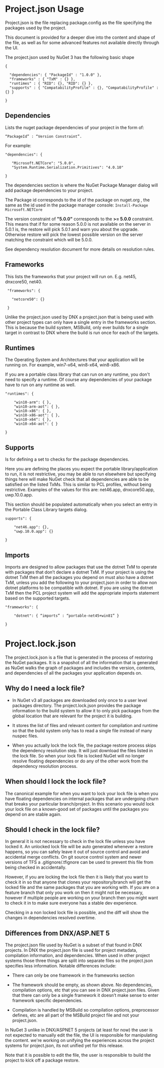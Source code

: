 # Project.json Usage

Project.json is the file replacing package.config as the file specifying the packages used by the project. 

This document is provided for a deeper dive into the content and shape of the file, as well as for some advanced features not available directly through the UI. 


The project.json used by NuGet 3 has the following basic shape 

    { 
    
      "dependencies": { "PackageId" : "1.0.0" }, 
      "frameworks" : { "TxM" : {} }, 
      "runtimes" : { "RID": {}, "RID": {} }, 
      "supports" : { "CompatabilityProfile" : {}, "CompatabilityProfile" : {} } 
    
    }
   
## Dependencies 

Lists the nuget package dependencies of your project in the form of: 

    “PackageId” : “Version Constraint”.  
    
For example: 

    "dependencies": { 
    
       "Microsoft.NETCore": "5.0.0", 
       "System.Runtime.Serialization.Primitives": "4.0.10" 
    
    } 

The dependencies section is where the NuGet Package Manager dialog will add package dependencies to your project. 

The Package id corresponds to the id of the package on nuget.org , the same as the id used in the package manager console: `Install-Package Microsoft.NETCore` 

The version constraint of **"5.0.0"** corresponds to the **>= 5.0.0** constraint. This means that if for some reason 5.0.0 is not available on the server in 5.0.1 is, the restore will pick 5.0.1 and warn you about the upgrade. Otherwise restore will pick the lowest possible version on the server matching the constraint which will be 5.0.0. 

See dependency resolution document for more details on resolution rules. 

## Frameworks


This lists the frameworks that your project will run on. E.g. net45, dnxcore50, net40. 


     "frameworks": { 
    
       "netcore50": {} 
    
     } 


Unlike the project.json used by DNX a project.json that is being used with other project types can only have a single entry in the frameworks section. This is because the build system, MSBuild, only ever builds for a single target in contrast to DNX where the build is run once for each of the targets. 

## Runtimes 

The Operating System and Architectures that your application will be running on. For example, win7-x64, win8-x64, win8-x86. 

If you are a portable class library that can run on any runtime, you don't need to specify a runtime. Of course any dependencies of your package have to run on any runtime as well. 


	"runtimes": { 

        "win10-arm": { }, 
	    "win10-arm-aot": { }, 
	    "win10-x86": { }, 
	    "win10-x86-aot": { }, 
	    "win10-x64": { }, 
	    "win10-x64-aot": { } 

	} 


## Supports 

Is for defining a set to checks for the package dependencies. 

Here you are defining the places you expect the portable library/application to run, it is not restrictive, you may be able to run elsewhere but specifying things here will make NuGet check that all dependencies are able to be satisfied on the listed TxMs. This is similar to PCL profiles, without being restrictive. Examples of the values for this are: net46.app, dnxcore50.app, uwp.10.0.app. 


This section should be populated automatically when you select an entry in the Portable Class Library targets dialog. 

	supports": { 

	    "net46.app": {}, 
	    "uwp.10.0.app": {} 

	} 


## Imports  ##


Imports are designed to allow packages that use the dotnet TxM to operate with packages that don’t declare a dotnet TxM. If your project is using the dotnet TxM then all the packages you depend on must also have a dotnet TxM, unless you add the following to your project.json in order to allow non dotnet platforms to be compatible with dotnet. If you are using the dotnet TxM then the PCL project system will add the appropriate imports statement based on the supported targets. 


	"frameworks": { 

    	"dotnet": { “imports” : “portable-net45+win81” } 

	} 


# Project.lock.json  #


The project.lock.json is a file that is generated in the process of restoring the NuGet packages. It is a snapshot of all the information that is generated as NuGet walks the graph of packages and includes the version, contents, and dependencies of all the packages your application depends on. 


## Why do I need a lock file?  ##


* In NuGet v3 all packages are downloaded only once to a user level packages directory. The project.lock.json provides the package information to the build system to allow it to only pick packages from the global location that are relevant for the project it is building.  


* It stores the list of files and relevant content for compilation and runtime so that the build system only has to read a single file instead of many nuspec files.  


* When you actually lock the lock file, the package restore process skips the dependency resolution step. It will just download the files listed in the lock file. So when your lock file is locked NuGet will no longer resolve floating dependencies or do any of the other work from the dependency resolution process. 

## When should I lock the lock file? 

The canonical example for when you want to lock your lock file is when you have floating dependencies on internal packages that are undergoing churn that breaks your particular branch/project. In this scenario you would lock your lock file on a known-good set of packages until the packages you depend on are stable again. 


## Should I check in the lock file?  ##


In general it is not necessary to check in the lock file unless you have locked it. An unlocked lock file will be auto generated whenever a restore happens, so you can safely leave it out of source control and avoid and accidental merge conflicts. On git source control system and newer versions of TFS a .gitignore/.tfignore can be used to prevent this file from being checked in accidentally. 


However, if you are locking the lock file then it is likely that you want to check it in so that anyone that clones your repository/branch will get the locked file and the same packages that you are working with. If you are on a feature branch that only you work on then it might not be necessary, however if multiple people are working on your branch then you might want to check it in to make sure everyone has a stable dev experience. 


Checking in a non locked lock file is possible, and the diff will show the changes in dependencies resolved overtime. 


## Differences from DNX/ASP.NET 5  ##


The project.json file used by NuGet is a subset of that found in DNX projects. In DNX the project.json file is used for project metadata, compilation information, and dependencies. When used in other project systems those three things are split into separate files so the project.json specifies less information. Notable differences include: 

* There can only be one framework in the frameworks section 


* The framework should be empty, as shown above. No dependencies, compilation options, etc that you can see in DNX project.json files. Given that there can only be a single framework it doesn’t make sense to enter framework specific dependencies. 


* Compilation is handled by MSBuild so compilation options, preprocessor defines, etc are all part of the MSBuild project file and not your project.json.  



 


In NuGet 3 unlike in DNX/ASPNET 5 projects (at least for now) the user is not expected to manually edit the file, the UI is responsible for manipulating the content. we're working on unifying the experiences across the project systems for project.json, its not unified yet for this release. 


Note that it is possible to edit the file, the user is responsible to build the project to kick off a package restore.  
